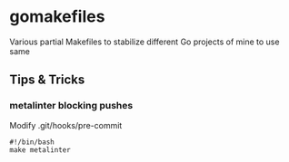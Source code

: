 # gomakefiles

Various partial Makefiles to stabilize different Go projects of mine to use same

## Tips & Tricks

### metalinter blocking pushes

Modify .git/hooks/pre-commit

    #!/bin/bash
    make metalinter


